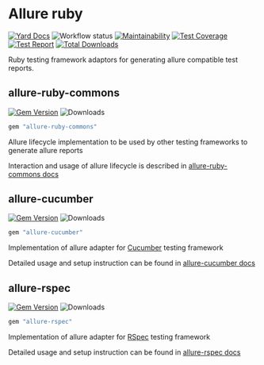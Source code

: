 # Allure ruby

[![Yard Docs](https://img.shields.io/badge/yard-docs-blue.svg)](https://rubydoc.info/github/allure-framework/allure-ruby/master)
![Workflow status](https://github.com/allure-framework/allure-ruby/workflows/Test/badge.svg)
[![Maintainability](https://api.codeclimate.com/v1/badges/3190a4c9e68f20dd82ec/maintainability)](https://codeclimate.com/github/allure-framework/allure-ruby/maintainability)
[![Test Coverage](https://api.codeclimate.com/v1/badges/3190a4c9e68f20dd82ec/test_coverage)](https://codeclimate.com/github/allure-framework/allure-ruby/test_coverage)
[![Test Report](https://img.shields.io/badge/report-allure-blue.svg)](https://storage.googleapis.com/allure-test-reports/allure-ruby/refs/heads/master/index.html)
[![Total Downloads](https://img.shields.io/gem/dt/allure-ruby-commons?color=blue)](https://rubygems.org/gems/allure-ruby-commons)

Ruby testing framework adaptors for generating allure compatible test reports.

## allure-ruby-commons

[![Gem Version](https://badge.fury.io/rb/allure-ruby-commons.svg)](https://badge.fury.io/rb/allure-ruby-commons)
![Downloads](https://ruby-gem-downloads-badge.herokuapp.com/allure-ruby-commons)

```ruby
gem "allure-ruby-commons"
```

Allure lifecycle implementation to be used by other testing frameworks to generate allure reports

Interaction and usage of allure lifecycle is described in [allure-ruby-commons docs](allure-ruby-commons/README.md)

## allure-cucumber

[![Gem Version](https://badge.fury.io/rb/allure-cucumber.svg)](https://badge.fury.io/rb/allure-cucumber)
![Downloads](https://ruby-gem-downloads-badge.herokuapp.com/allure-cucumber)

```ruby
gem "allure-cucumber"
```

Implementation of allure adapter for [Cucumber](https://github.com/cucumber/cucumber-ruby) testing framework

Detailed usage and setup instruction can be found in [allure-cucumber docs](allure-cucumber/README.md)

## allure-rspec

[![Gem Version](https://badge.fury.io/rb/allure-rspec.svg)](https://badge.fury.io/rb/allure-rspec)
![Downloads](https://ruby-gem-downloads-badge.herokuapp.com/allure-rspec)

```ruby
gem "allure-rspec"
```

Implementation of allure adapter for [RSpec](https://github.com/rspec/rspec) testing framework

Detailed usage and setup instruction can be found in [allure-rspec docs](allure-rspec/README.md)
